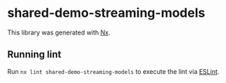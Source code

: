 # shared-demo-streaming-models

This library was generated with [Nx](https://nx.dev).

## Running lint

Run `nx lint shared-demo-streaming-models` to execute the lint via [ESLint](https://eslint.org/).
